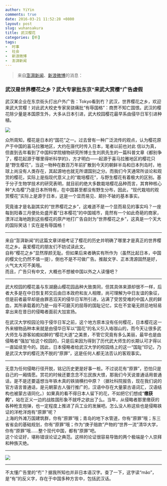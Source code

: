 ```yaml
---
author: YiYin
comments: true
date: 2016-03-21 11:52:28 +0800
layout: post
slug: wuhansakura
title: 武汉樱花
categories: [听]
tags:
-  时事
-  社会
-  新浪微博
-  澎湃新闻
---
```

<div class="quote"> <blockquote>
    	来自<a href="http://www.thepaper.cn/newsDetail_forward_1446436">澎湃新闻</a>、<a href="http://weibo.com/5044281310/DnfpSBqIJ?ref=home&rid=13_0_1_2669688681367230032&type=comment#_rnd1458532409479">新浪微博</a>的消息：  
    </blockquote>
</div>

### 武汉是世界樱花之乡？武大专家批东京“来武大赏樱”广告虚假

武汉某企业在东京街头打出户外广告：Tokyo看到冇？武汉，世界樱花之乡，欢迎来武大赏樱！对此武大校史专家吴骁痛批“有辱国格”：商贾不知亡国恨。武汉的樱花除少量是本国原生外，大多从日本引进，武大校园樱花最早系由侵华日军引进种植。

![](http://image.thepaper.cn/www/image/4/836/585.jpg)

众所周知，樱花是日本的“国花”之一。过去曾有一种广泛流传的观点，认为樱花原产于中国的喜马拉雅地区，大约在唐代时传入日本，笔者以前也对此 信以为真，但直到去年看到了中国科学院植物研究所博士生刘夙先生的一篇科普文章《都别争了，樱花起源于哪里得听科学的》，方才明白——起源于喜马拉雅地区的樱花只是“野生樱花”，当这一物种在数百万年前扩散到今天的朝鲜半岛和日本列岛时，地球上尚没有人类存在，其起源地也就无所谓国别之分。而我们今天通常所谈论和观赏的樱花，实际上是指现代意义上的“栽培樱花”，与野生樱花有着极大的区别。基于分子生物学技术的研究表明，就目前的绝大多数栽培樱花品种而言，其育种核心种“大岛樱”乃是日本所特有，在中国甚至都没有野生分布，因此，“现代栽培的观赏樱花”实际上是源于日本，这是一个显而易见、颠扑不破的基本事实。

究竟谁才是名副其实的“世界樱花之乡”，这难道不是一个显而易见的事实吗？一座每到阳春三月便处处盛开着“日本樱花”的中国城市，竟然有一个如此奇葩的商家，漂洋过海地跑到这些樱花的原产地打广告自封为“世界樱花之乡”，这真是一个天大的国际笑话！实在是有辱国格！

<hr/>
<div class="commentsonquote">
<div class="yiyin">来自“澎湃新闻”的这篇文章详细考证了樱花的历史并明确了哪里才是真正的世界樱花之乡。喜爱樱花的朋友们不妨试读此文。<br/>
自称“樱花之乡”显然厚颜无耻。但如果后来者确实有所作为（虽然比起日本，中国的樱文化仍然不值一提），倒也不是不可做广告。推敲文字、正本清源固然是好，火气太大可不美哦。<br/>
而且，广告只有中文，大概也不想被中国以外之人读懂吧？
</div>
</div>
<hr/>
武大校园的樱花虽与东湖磨山樱花园品种大致类同，但其具体来源却很不一样，后者大多是在中日恢复邦交后由日本政府和友人相赠，尚可理解为中日友谊的象征，但是前者最早却是由罪恶滔天的侵华日军所引进，沾满了受苦受难的中国人民的鲜血，其所承载着的乃是一段不可磨灭的屈辱的国耻记忆，实在不宜毫无顾忌地轻易拿出来在昔日的侵略者面前大加宣扬。

在武汉大学校园沦陷于侵华日军之前，这个地方原本没有任何樱花，日本樱花这一外来植物品种本来就是由侵华日军以“国花”的名义引入珞珈山的，而今天让很多武大师生与游客如痴如醉的“樱花大道”之美景，不管它究竟有多么美丽，最早也是由侵略者“强加”给这个校园的，只是后来因为得到了历代武大师生的长期认可才得以一直延续至今的。因此，日本侵略者给武汉大学的校园烙上的这一“国耻”印记，乃是武汉大学的樱花洗不脱的“原罪”，这是任何人都无法否认的客观事实。

<hr/>
<div class="commentsonquote">
<div class="yiyin">无意为任何侵略行径开脱，铭记历史更是好事一桩。不过说花有“原罪”，恐怕只是自己的一厢情愿。赏花的时候还要念念不忘民族大恨，那我们今天说普通话用普通话，是不是还要遥想当年铁木真的铁骑横扫中原？（据社科院报告，现在我们说的官方语言普通话，是元朝蒙古人强行推广的，汉语中存在大量蒙古语词汇，汉语结构也被蒙古语同化。）如果真的看不得日本人留下的花，不如把它们想成“<b>缴获的</b>”，站在正义一边的战胜国形象不就呼之欲出了么。当年，从侵略者那里缴获的各种枪支炮弹，也一定程度上推进了兵工业的发展吧。怎么没人称这些也是侵略铁证的洋枪洋炮有“原罪”呢？<br/>
上海的外滩万国建筑群，你有“原罪”哦；青岛的地下水管道，你有“原罪”哦；东三省省会的基础规划，你有“原罪”哦；作为“庚子赔款”产物的“世界一流”清华大学，你有“原罪”哦……整个现代中国，都有“原罪”吧。
</div><div class="yizi">这个论证好，堪称错误论证之典范。这样的论证很容易导致的两个极端是个人崇拜和种族灭绝。</div>
</div>
<hr/>
<img src="http://image.thepaper.cn/www/image/4/836/586.jpg">

<hr/>
<div class="commentsonquote">
<div class="yiyin">不太懂广告里的“冇”？据我所知也并非日本语汉字。查了一下，这字读“mǎo”，是“有”的反义字，存在于中国多种方言中，包括武汉话。
</div>
</div>

